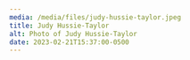 ```yaml
---
media: /media/files/judy-hussie-taylor.jpeg
title: Judy Hussie-Taylor
alt: Photo of Judy Hussie-Taylor
date: 2023-02-21T15:37:00-0500
---
```

